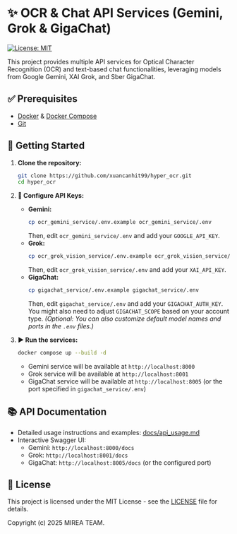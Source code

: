 # ✨ OCR & Chat API Services (Gemini, Grok & GigaChat)

[![License: MIT](https://img.shields.io/badge/License-MIT-yellow.svg)](https://opensource.org/licenses/MIT)

This project provides multiple API services for Optical Character Recognition (OCR) and text-based chat functionalities, leveraging models from Google Gemini, XAI Grok, and Sber GigaChat.

## ✅ Prerequisites

*   [Docker](https://docs.docker.com/get-docker/) & [Docker Compose](https://docs.docker.com/compose/install/)
*   [Git](https://git-scm.com/downloads)

## 🚀 Getting Started

1.  **Clone the repository:**
    ```bash
    git clone https://github.com/xuancanhit99/hyper_ocr.git
    cd hyper_ocr
    ```

2.  **🔑 Configure API Keys:**
    *   **Gemini:**
        ```bash
        cp ocr_gemini_service/.env.example ocr_gemini_service/.env
        ```
        Then, edit `ocr_gemini_service/.env` and add your `GOOGLE_API_KEY`.
    *   **Grok:**
        ```bash
        cp ocr_grok_vision_service/.env.example ocr_grok_vision_service/.env
        ```
        Then, edit `ocr_grok_vision_service/.env` and add your `XAI_API_KEY`.
    *   **GigaChat:**
        ```bash
        cp gigachat_service/.env.example gigachat_service/.env
        ```
        Then, edit `gigachat_service/.env` and add your `GIGACHAT_AUTH_KEY`. You might also need to adjust `GIGACHAT_SCOPE` based on your account type.
    *(Optional: You can also customize default model names and ports in the `.env` files.)*

3.  **▶️ Run the services:**
    ```bash
    docker compose up --build -d
    ```
    *   Gemini service will be available at `http://localhost:8000`
    *   Grok service will be available at `http://localhost:8001`
    *   GigaChat service will be available at `http://localhost:8005` (or the port specified in `gigachat_service/.env`)

## 📚 API Documentation

*   Detailed usage instructions and examples: [docs/api_usage.md](docs/api_usage.md)
*   Interactive Swagger UI:
    *   Gemini: `http://localhost:8000/docs`
    *   Grok: `http://localhost:8001/docs`
    *   GigaChat: `http://localhost:8005/docs` (or the configured port)

## 📜 License

This project is licensed under the MIT License - see the [LICENSE](LICENSE) file for details.

Copyright (c) 2025 MIREA TEAM.